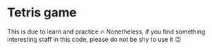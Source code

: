 Tetris game
===========

This is due to learn and practice :fire:
Nonetheless,  if you find something interesting staff in this code, please do not be shy to use it :wink:
